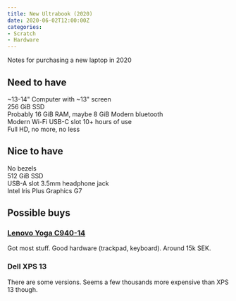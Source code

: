 ```yaml
---
title: New Ultrabook (2020)
date: 2020-06-02T12:00:00Z
categories:
- Scratch
- Hardware
---
```

Notes for purchasing a new laptop in 2020

## Need to have
~13-14" Computer with ~13" screen  
256 GiB SSD  
Probably 16 GiB RAM, maybe 8 GiB
Modern bluetooth  
Modern Wi-Fi
USB-C slot
10+ hours of use  
Full HD, no more, no less

## Nice to have
No bezels  
512 GiB SSD  
USB-A slot
3.5mm headphone jack  
Intel Iris Plus Graphics G7

## Possible buys

### [Lenovo Yoga C940-14](https://www.prisjakt.nu/jamfor/produkter/5260166,5218665)
Got most stuff. Good hardware (trackpad, keyboard). Around 15k SEK.

### Dell XPS 13
There are some versions. Seems a few thousands more expensive than XPS 13 though.

